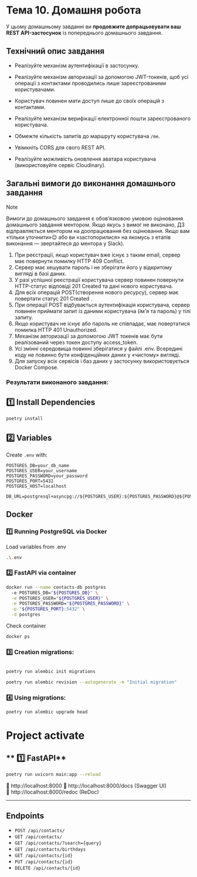# Тема 10. Домашня робота

У цьому домашньому завданні ви **продовжите допрацьовувати ваш REST
API-застосунок** із попереднього домашнього завдання.

## Технічний опис завдання

- Реалізуйте механізм аутентифікації в застосунку.

- Реалізуйте механізм авторизації за допомогою JWT-токенів, щоб усі операції з
  контактами проводились лише зареєстрованими користувачами.

- Користувач повинен мати доступ лише до своїх операцій з контактами.

- Реалізуйте механізм верифікації електронної пошти зареєстрованого користувача.

- Обмежте кількість запитів до маршруту користувача `/me`.

- Увімкніть CORS для свого REST API.

- Реалізуйте можливість оновлення аватара користувача (використовуйте сервіс
  Cloudinary).

## Загальні вимоги до виконання домашнього завдання

> [!NOTE]
>
> Вимоги до домашнього завдання є обов’язковою умовою оцінювання домашнього
> завдання ментором. Якщо якусь з вимог не виконано, ДЗ відправляється ментором
> на доопрацювання без оцінювання. Якщо вам «тільки уточнити»😉 або ви
> «застопорилися» на якомусь з етапів виконання — звертайтеся до ментора у
> Slack).

1. При реєстрації, якщо користувач вже існує з таким email, сервер має повернути
   помилку HTTP 409 Conflict.
2. Сервер має хешувати пароль і не зберігати його у відкритому вигляді в базі
   даних.
3. У разі успішної реєстрації користувача сервер повинен повернути HTTP-статус
   відповіді 201 Created та дані нового користувача.
4. Для всіх операцій POST(створення нового ресурсу), сервер має повертати статус
   201 Created .
5. При операції POST відбувається аутентифікація користувача, сервер повинен
   приймати запит із даними користувача (ім'я та пароль) у тілі запиту.
6. Якщо користувач не існує або пароль не співпадає, має повертатися помилка
   HTTP 401 Unauthorized.
7. Механізм авторизації за допомогою JWT токенів має бути реалізований через
   токен доступу access_token.
8. Усі змінні середовища повинні зберігатися у файлі .env. Всередині коду не
   повинно бути конфіденційних даних у «чистому» вигляді.
9. Для запуску всіх сервісів і баз даних у застосунку використовується Docker
   Compose.

### Результати виконаного завдання:

## 1️⃣ Install Dependencies  

```bash
poetry install
```

## 2️⃣ Variables

Create `.env` with:

```env
POSTGRES_DB=your_db_name
POSTGRES_USER=your_username
POSTGRES_PASSWORD=your_password
POSTGRES_PORT=5432
POSTGRES_HOST=localhost

DB_URL=postgresql+asyncpg://${POSTGRES_USER}:${POSTGRES_PASSWORD}@${POSTGRES_HOST}:${POSTGRES_PORT}/${POSTGRES_DB}
```

## Docker
### 1️⃣ Running PostgreSQL via Docker

Load variables from .env 
```bash
.\.env
```

### 2️⃣ FastAPI via container
```bash
docker run --name contacts-db postgres
  -e POSTGRES_DB="${POSTGRES_DB}" \
  -e POSTGRES_USER="${POSTGRES_USER}" \
  -e POSTGRES_PASSWORD="${POSTGRES_PASSWORD}" \
  -p "${POSTGRES_PORT}:5432" \
  -d postgres
```

Check container
```bash
docker ps
```

### 3️⃣ Creation migrations:
```bash

poetry run alembic init migrations

poetry run alembic revision --autogenerate -m "Initial migration"
```

### 4️⃣ Using migrations:
```bash
poetry run alembic upgrade head
```

# **Project activate**

## ** 1️⃣ FastAPI**

```bash
poetry run uvicorn main:app --reload
```
🔗 http://localhost:8000
🔗 http://localhost:8000/docs (Swagger UI)  
🔗 http://localhost:8000/redoc (ReDoc)

---

## Endpoints

- `POST /api/contacts/` 
- `GET /api/contacts/` 
- `GET /api/contacts/?search={query}` 
- `GET /api/contacts/birthdays` 
- `GET /api/contacts/{id}` 
- `PUT /api/contacts/{id}` 
- `DELETE /api/contacts/{id}`
